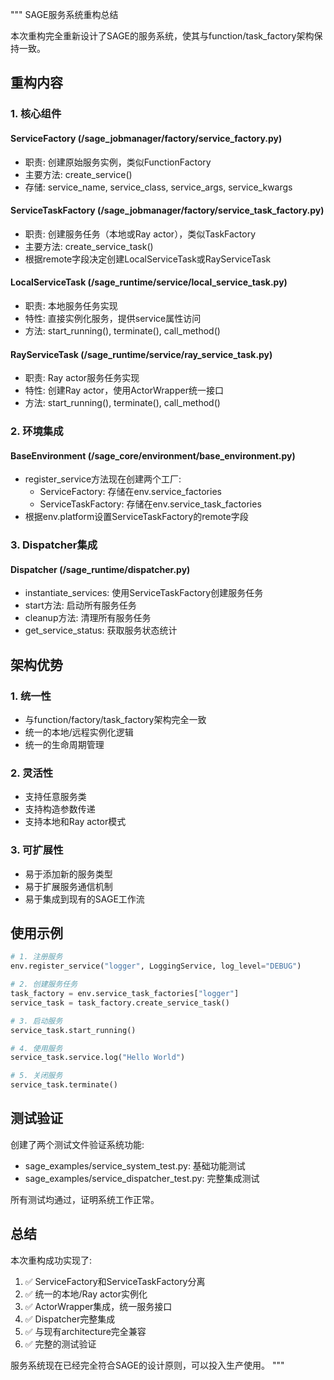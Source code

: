 """
SAGE服务系统重构总结

本次重构完全重新设计了SAGE的服务系统，使其与function/task_factory架构保持一致。

## 重构内容

### 1. 核心组件

#### ServiceFactory (/sage_jobmanager/factory/service_factory.py)
- 职责: 创建原始服务实例，类似FunctionFactory
- 主要方法: create_service()
- 存储: service_name, service_class, service_args, service_kwargs

#### ServiceTaskFactory (/sage_jobmanager/factory/service_task_factory.py)
- 职责: 创建服务任务（本地或Ray actor），类似TaskFactory
- 主要方法: create_service_task()
- 根据remote字段决定创建LocalServiceTask或RayServiceTask

#### LocalServiceTask (/sage_runtime/service/local_service_task.py)
- 职责: 本地服务任务实现
- 特性: 直接实例化服务，提供service属性访问
- 方法: start_running(), terminate(), call_method()

#### RayServiceTask (/sage_runtime/service/ray_service_task.py)
- 职责: Ray actor服务任务实现
- 特性: 创建Ray actor，使用ActorWrapper统一接口
- 方法: start_running(), terminate(), call_method()

### 2. 环境集成

#### BaseEnvironment (/sage_core/environment/base_environment.py)
- register_service方法现在创建两个工厂:
  - ServiceFactory: 存储在env.service_factories
  - ServiceTaskFactory: 存储在env.service_task_factories
- 根据env.platform设置ServiceTaskFactory的remote字段

### 3. Dispatcher集成

#### Dispatcher (/sage_runtime/dispatcher.py)
- instantiate_services: 使用ServiceTaskFactory创建服务任务
- start方法: 启动所有服务任务
- cleanup方法: 清理所有服务任务
- get_service_status: 获取服务状态统计

## 架构优势

### 1. 统一性
- 与function/factory/task_factory架构完全一致
- 统一的本地/远程实例化逻辑
- 统一的生命周期管理

### 2. 灵活性
- 支持任意服务类
- 支持构造参数传递
- 支持本地和Ray actor模式

### 3. 可扩展性
- 易于添加新的服务类型
- 易于扩展服务通信机制
- 易于集成到现有的SAGE工作流

## 使用示例

```python
# 1. 注册服务
env.register_service("logger", LoggingService, log_level="DEBUG")

# 2. 创建服务任务
task_factory = env.service_task_factories["logger"]
service_task = task_factory.create_service_task()

# 3. 启动服务
service_task.start_running()

# 4. 使用服务
service_task.service.log("Hello World")

# 5. 关闭服务
service_task.terminate()
```

## 测试验证

创建了两个测试文件验证系统功能:
- sage_examples/service_system_test.py: 基础功能测试
- sage_examples/service_dispatcher_test.py: 完整集成测试

所有测试均通过，证明系统工作正常。

## 总结

本次重构成功实现了:
1. ✅ ServiceFactory和ServiceTaskFactory分离
2. ✅ 统一的本地/Ray actor实例化
3. ✅ ActorWrapper集成，统一服务接口
4. ✅ Dispatcher完整集成
5. ✅ 与现有architecture完全兼容
6. ✅ 完整的测试验证

服务系统现在已经完全符合SAGE的设计原则，可以投入生产使用。
"""
